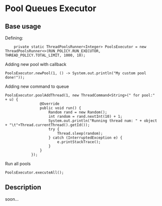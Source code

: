 # Pool Queues Executor

## Base usage
Defining:
```aidl
    private static ThreadPoolsRunner<Integer> PoolsExecutor = new ThreadPoolsRunner<>(RUN_POLICY.RUN_EXECUTOR, THREAD_POLICY.TOTAL_LIMIT, 1000, 10);
```

Adding new pool with callback
```aidl
PoolsExecutor.newPool(1, () -> System.out.println("My custom pool done!"));
```

Adding new command to queue
```aidl
PoolsExecutor.poolAddThread(1, new ThreadCommand<String>(" for pool:" + u) {
                @Override
                public void run() {
                    Random rand = new Random();
                    int random = rand.nextInt(10) + 1;
                    System.out.println("Running thread num: " + object + "\t"+Thread.currentThread().getId());
                    try {
                        Thread.sleep(random);
                    } catch (InterruptedException e) {
                        e.printStackTrace();
                    }
                }
            });
```

Run all pools
```aidl
PoolsExecutor.executeAll();
```

## Description
soon...